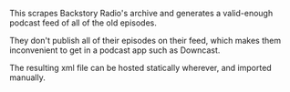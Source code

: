 This scrapes Backstory Radio's archive and generates a valid-enough podcast feed of all of the old episodes. 

They don't publish all of their episodes on their feed, which makes them inconvenient to get in a podcast app such as Downcast.

The resulting xml file can be hosted statically wherever, and imported manually.


